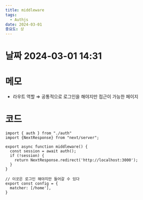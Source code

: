 ```yaml
---
title: middleware
tags:
  - Authjs
date: 2024-03-01
중요도: 상
---
```

# 날짜  2024-03-01 14:31

# 메모

- 라우트 역할 ⇒ 공통적으로 로그인을 해야지만 접근이 가능한 페이지
# 코드
```tsx
import { auth } from "./auth"  
import {NextResponse} from "next/server";  
  
export async function middleware() {  
  const session = await auth();  
  if (!session) {  
    return NextResponse.redirect('http://localhost:3000');  
  }  
}  
  
// 이곳은 로그인 해야지만 들어갈 수 있다
export const config = {  
  matcher: [/home'],  
}
```